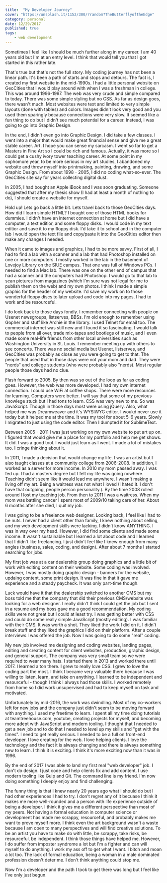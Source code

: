 ```yaml
---
title:  "My Developer Journey"
cover: "https://unsplash.it/1152/300/?random?TheButterflyoftheEdge"
category: personal
date: 12/29/2017
published: true
tags:
    - web development
---
```


Sometimes I feel like I should be much further along in my career. I am 40 years old but I'm at an entry level. I think that would tell you that I got started in this rather late.

That's true but that's not the full story. My coding journey has not been a linear path. It's been a path of starts and stops and detours. The fact is, I created my first website in the mid-1990s. I had a little personal website on GeoCities that I would play around with when I was a freshman in college. This was around 1996-1997. The web was very crude and simple compared to today. There was some simple styling but no CSS. As far as design goes, there wasn't much. Most websites were text and limited to very simple layouts (done with tables) and colors. Images didn't look very good and you used them sparingly because connections were very slow. It seemed like a fun thing to do but I didn't see much potential for a career. Instead, I was going to go into Graphic Design.

In the end, I didn't even go into Graphic Design. I did take a few classes. I went into a major that would make great financial sense and give me a great stable career. Art. I hope you can sense my sarcasm. I went so far to get a Masters in Fine Art so I could be rich and famous. Actually, it was more so I could get a cushy ivory tower teaching career. At some point in my sophomore year, to be more serious in my art studies, I abandoned my website and threw myself into printmaking, painting, drawing, and some Graphic Design. From about 1998 - 2005, I did no coding what-so-ever. The GeoCities site say for years collecting digital dust.

In 2005, I had bought an Apple iBook and I was soon graduating. Someone suggested that after my thesis show (I had at least a month of nothing to do), I should create a website for myself. 

Hold up! Lets go back a little bit. Lets travel back to those GeoCities days. How did I learn simple HTML? I bought one of those HTML books for dummies. I didn't have an internet connection at home but I did have a computer, a text editior, and some floppy disks. I would code in my text editior and save it to my floppy disk. I'd take it to school and in the computer lab I would open the text file and copy/paste it into the GeoCities editor then make any changes I needed. 

When it came to images and graphics, I had to be more savvy. First of all, I had to find a lab with a scanner and a lab that had Photoshop installed on one or more computers. I mostly worked in the lab in the basement of Lovejoy Library on the SIUE campus. That one was full of Windows PCs. I needed to find a Mac lab. There was one on the other end of campus that had a scanner and the computers had Photoshop. I would go to that lab to scan pictures from magazines (which I'm sure was not legal for me to publish them on the web) and my own photos. I think I made a simple graphic for the header of my website. I'd save my work on to those wonderful floppy discs to later upload and code into my pages. I had to work and be resourceful. 

I do look back to those days fondly. I remember connecting with people on Usenet newsgroups, listserves, BBSs. I'm old enough to remember using Gopher and stuff like Archie in the library. I used Telnet for email too. The commercial internet was still new and I found it so fascinating. I would talk to people from all over, trade mix-tapes and bootlegs of music, and I even made some real-life friends from other local universities such as Washington University in St. Louis. I remember meeting up with others to see concerts. There was no social media but Usenet, listserves, and GeoCities was probably as close as you were going to get to that. The people that used that in those days were not your mom and dad. They were "nerds" and college students (who were probably also "nerds). Most regular people those days had no clue.

Flash forward to 2005. By then was so out of the loop as far as coding goes. However, the web was more developed. I had my own internet connection. I could use WiFi at coffee shops. There were more resources for learning. Computers were better. I will say that some of my previous knowlege stuck but I had tons to learn. CSS was very new to me. So was JavaScript. Though in those days most were using jQuery. Also, what helped me was Dreamweaver and it's WYSIWYG editor. I woukd never use it today but it helped me at the time. It was my tool for about 5-6 years. Slowly I migrated to just using the code editor. Then I dumpted it for SublimeText. 

Between 2005 - 2011 I was just working on my own website to put art up on. I figured that would give me a place for my portfolio and help me get shows. It did. I was a good tool. I would just learn as I went. I made a lot of mistakes too. I cringe thinking about it.  

In 2011, I made a decision that would change my life. I was an artist but I also taught classes at a community college from 2006-2008. In addition, I worked as a server for more income. In 2010 my mom passed away. I was fed up. I had a masters degree but I felt my life was going nowhere. Teaching didn't seem like it would lead me anywhere. I wasn't making a living off my art. Being a waitress was not what I loved (I hated it. I don't have that outgoing, people person personality.). By the time 2008 rolled around I lost my teaching job. From then to 2011 I was a waitress. When my mom was battling cancer I spent most of 2009/10 taking care of her. About 6 months after she died, I quit my job.

I was going to be a freelance web designer. Looking back, I feel like I had to be nuts. I never had a client other than family, I knew nothing about selling, and my web development skills were lacking. I didn't know ANYTHING. I was in way over my head. However, I did find some clients and made some income. It wasn't sustainable but I learned a lot about code and I learned that I didn't like freelancing. I just didn't feel like I knew enough from many angles (business, sales, coding, and design). After about 7 months I started searching for jobs.

My first job was at a car dealership group doing graphics and a little bit of work with editing content on their website. Some coding was involved. However, I was mostly doing graphic design - banners for the website, updaing content, some print design. It was fine in that it gave me experience and a steady paycheck. It was only part-time though.

Luck would have it that the dealership switched to another CMS but my boss told me that the company that did their previous CMS/website was looking for a web designer. I really didn't think I could get the job but I sent in a resume and my boss gave me a good recommendation. My coding skills were not great but I could at least try. I was getting better with CSS and could do some really simple JavaScript (mostly editing). I was familiar with their CMS. It was worth a shot. They liked the work I did on it. I didn't break stuff and they liked the graphics I did on their platform. After a couple interviews I was offered the job. Now I was going to do some "real" coding. 

My new job involved me designing and coding websites, landing pages, editing and creating content for client websites, production, graphic design, and general support. The company was very small team so we were required to wear many hats. I started there in 2013 and worked there until 2017. I learned a ton there. I grew to really love CSS. I grew to love the coding part the most. I think I became very valuable there because I was willing to listen, learn, and take on anything. I learned to be independent and resourceful - though I think I always had those skills. I worked remotely from home so I did work unsupervised and had to keep myself on task and motivated. 

Unfortunately by mid-2016, the work was dwindling. Most of my co-workers left for new jobs and the company just didn't seem to be moving forward with anything. I used my freetime to learn. I spent all my time doing tutorials at teamtreehouse.com, youtube, creating projects for myself, and becoming more adept with JavaScript and modern tooling. I thought that I needed to get a new job and to do that I needed to level up my skills and "get with the times". I need to get really serious. I needed to be a full on front-end developer. I love creating for the web. I love helping clients. I love the technology and the fact it is always changing and there is always something new to learn. I think it is exciting. I think it's more exciting now than it was in 1996.

By the end of 2017 I was able to land my first real "web developer" job. I don't do design. I just code and help clients fix and add content. I use modern tooling like Gulp and Git. The command line is my friend. I'm now doing something I deeply enjoy and find challenging. 

The funny thing is that I knew nearly 20 years ago what I should do but I had other experiences I had to try. I don't regret any of it becuase I think it makes me more well-rounded and a person with life experience outside of being a developer. I think it gives me a different perspective than most of my peers. Not having a formal education in computer science or development has made me scrappy, resourceful, and probably makes me want to prove myself more. I think even the art background wasn't a waste because I am open to many perspectives and will find creative solutions. To be an artist you have to make do with little, be scrappy, take risks, be resourceful, be independent. I think those things have helped me. However, I do suffer from imposter syndrome a lot but I'm a fighter and can will myself to do anything. I work my ass off to get what I want. I bitch and moan a lot too. The lack of formal education, being a woman in a male dominated profession doesn't deter me. I don't think anything could stop me.

Now I'm a developer and the path I took to get there was long but I feel like I've only just begun.

